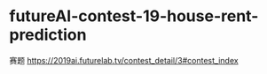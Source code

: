 # futureAI-contest-19-house-rent-prediction
赛题 https://2019ai.futurelab.tv/contest_detail/3#contest_index
